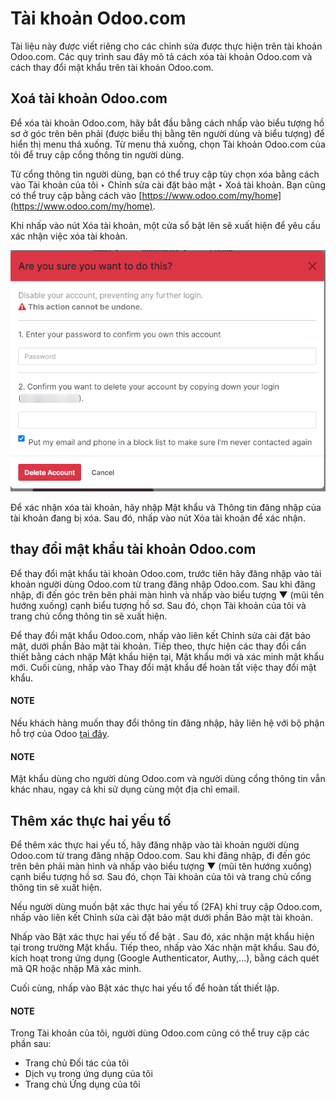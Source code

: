 # Tài khoản Odoo.com

Tài liệu này được viết riêng cho các chỉnh sửa được thực hiện trên tài khoản Odoo.com. Các quy trình sau đây mô tả cách xóa tài khoản Odoo.com và cách thay đổi mật khẩu trên tài khoản Odoo.com.

## Xoá tài khoản Odoo.com

Để xóa tài khoản Odoo.com, hãy bắt đầu bằng cách nhấp vào biểu tượng hồ sơ ở góc trên bên phải (được biểu thị bằng tên người dùng và biểu tượng) để hiển thị menu thả xuống. Từ menu thả xuống, chọn Tài khoản Odoo.com của tôi để truy cập cổng thông tin người dùng.

Từ cổng thông tin người dùng, bạn có thể truy cập tùy chọn xóa bằng cách vào Tài khoản của tôi ‣ Chỉnh sửa cài đặt bảo mật ‣ Xoá tài khoản. Bạn cũng có thể truy cập bằng cách vào [https://www.odoo.com/my/home](https://www.odoo.com/my/home).

Khi nhấp vào nút Xóa tài khoản, một cửa sổ bật lên sẽ xuất hiện để yêu cầu xác nhận việc xóa tài khoản.

![Việc nhấp vào nút Xóa tài khoản sẽ hiển thị cửa sổ xác minh này thay đổi.](../.gitbook/assets/delete-account.png)

Để xác nhận xóa tài khoản, hãy nhập Mật khẩu và Thông tin đăng nhập của tài khoản đang bị xóa. Sau đó, nhấp vào nút Xóa tài khoản để xác nhận.

<a id="odoocom-change-password"></a>

## thay đổi mật khẩu tài khoản Odoo.com

Để thay đổi mật khẩu tài khoản Odoo.com, trước tiên hãy đăng nhập vào tài khoản người dùng Odoo.com từ trang đăng nhập Odoo.com. Sau khi đăng nhập, đi đến góc trên bên phải màn hình và nhấp vào biểu tượng ▼ (mũi tên hướng xuống) cạnh biểu tượng hồ sơ. Sau đó, chọn Tài khoản của tôi và trang chủ cổng thông tin sẽ xuất hiện.

Để thay đổi mật khẩu Odoo.com, nhấp vào liên kết Chỉnh sửa cài đặt bảo mật, dưới phần Bảo mật tài khoản. Tiếp theo, thực hiện các thay đổi cần thiết bằng cách nhập Mật khẩu hiện tại, Mật khẩu mới và xác minh mật khẩu mới. Cuối cùng, nhấp vào Thay đổi mật khẩu để hoàn tất việc thay đổi mật khẩu.

#### NOTE
Nếu khách hàng muốn thay đổi thông tin đăng nhập, hãy liên hệ với bộ phận hỗ trợ của Odoo [tại đây](https://www.odoo.com/help).

#### NOTE
Mật khẩu dùng cho người dùng Odoo.com và người dùng cổng thông tin vẫn khác nhau, ngay cả khi sử dụng cùng một địa chỉ email.

## Thêm xác thực hai yếu tố

Để thêm xác thực hai yếu tố, hãy đăng nhập vào tài khoản người dùng Odoo.com từ trang đăng nhập Odoo.com. Sau khi đăng nhập, đi đến góc trên bên phải màn hình và nhấp vào biểu tượng ▼ (mũi tên hướng xuống) cạnh biểu tượng hồ sơ. Sau đó, chọn Tài khoản của tôi và trang chủ cổng thông tin sẽ xuất hiện.

Nếu người dùng muốn bật xác thực hai yếu tố (2FA) khi truy cập Odoo.com, nhấp vào liên kết Chỉnh sửa cài đặt bảo mật dưới phần Bảo mật tài khoản.

Nhấp vào Bật xác thực hai yếu tố để bật . Sau đó, xác nhận mật khẩu hiện tại trong trường Mật khẩu. Tiếp theo, nhấp vào Xác nhận mật khẩu. Sau đó, kích hoạt  trong ứng dụng  (Google Authenticator, Authy,...), bằng cách quét mã QR hoặc nhập Mã xác minh.

Cuối cùng, nhấp vào Bật xác thực hai yếu tố để hoàn tất thiết lập.

#### NOTE
Trong Tài khoản của tôi, người dùng Odoo.com cũng có thể truy cập các phần sau:

- Trang chủ Đối tác của tôi
- Dịch vụ trong ứng dụng của tôi
- Trang chủ Ứng dụng của tôi
